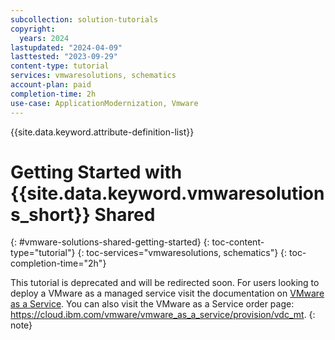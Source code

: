 ```yaml
---
subcollection: solution-tutorials
copyright:
  years: 2024
lastupdated: "2024-04-09"
lasttested: "2023-09-29"
content-type: tutorial
services: vmwaresolutions, schematics
account-plan: paid
completion-time: 2h
use-case: ApplicationModernization, Vmware
---
```

{{site.data.keyword.attribute-definition-list}}

# Getting Started with {{site.data.keyword.vmwaresolutions_short}} Shared
{: #vmware-solutions-shared-getting-started}
{: toc-content-type="tutorial"}
{: toc-services="vmwaresolutions, schematics"}
{: toc-completion-time="2h"}

This tutorial is deprecated and will be redirected soon. For users looking to deploy a VMware as a managed service visit the documentation on [VMware as a Service](/docs/vmwaresolutions?topic=vmwaresolutions-vmware-aas-overview). You can also visit the VMware as a Service order page: https://cloud.ibm.com/vmware/vmware_as_a_service/provision/vdc_mt.
{: note}

